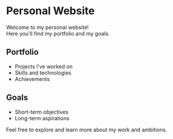 # Personal Website

Welcome to my personal website!  
Here you'll find my portfolio and my goals.

## Portfolio

- Projects I've worked on
- Skills and technologies
- Achievements

## Goals

- Short-term objectives
- Long-term aspirations

Feel free to explore and learn more about my work and ambitions.


